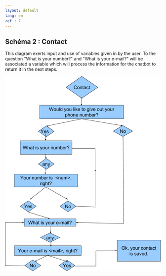 ```yaml
---
layout: default
lang: en
ref : 7
---
```


## Schéma 2 : Contact


This diagram exerts input and use of variables given in by the user. To the question "What is your number?" and "What is your e-mail?" will be associated a variable which will process the information for the chatbot to return it in the next steps.



![image](/assets/images/Schema-contact.png)



